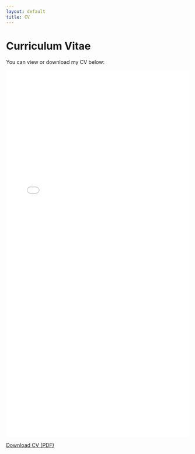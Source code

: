 ```yaml
---
layout: default
title: CV
---
```


<h1>Curriculum Vitae</h1>
<p>You can view or download my CV below:</p>

<embed src="/assets/cv.pdf" type="application/pdf" width="100%" height="1000px" />

<p><a href="/assets/cv.pdf" target="_blank">Download CV (PDF)</a></p>
